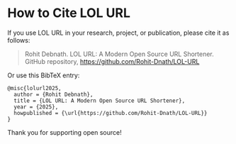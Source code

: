 # How to Cite LOL URL

If you use LOL URL in your research, project, or publication, please cite it as follows:

> Rohit Debnath. LOL URL: A Modern Open Source URL Shortener. GitHub repository, https://github.com/Rohit-Dnath/LOL-URL

Or use this BibTeX entry:

```
@misc{lolurl2025,
  author = {Rohit Debnath},
  title = {LOL URL: A Modern Open Source URL Shortener},
  year = {2025},
  howpublished = {\url{https://github.com/Rohit-Dnath/LOL-URL}}
}
```

Thank you for supporting open source!
